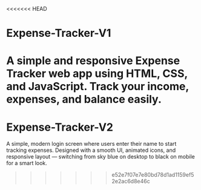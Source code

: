 <<<<<<< HEAD
# Expense-Tracker-V1
A simple and responsive Expense Tracker web app using HTML, CSS, and JavaScript. Track your income, expenses, and balance easily.
=======
# Expense-Tracker-V2
A simple, modern login screen where users enter their name to start tracking expenses. Designed with a smooth UI, animated icons, and responsive layout — switching from sky blue on desktop to black on mobile for a smart look.
>>>>>>> e52e7f07e7e80bd78d1ad1159ef52e2ac6d8e46c
